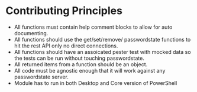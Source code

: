 # Contributing Principles

+ All functions must contain help comment blocks to allow for auto documenting.
+ All functions should use the get/set/remove/ passwordstate functions to hit the rest API only no direct connections.
+ All functions should have an assoicated pester test with mocked data so the tests can be run without touching passwordstate.
+ All returned items from a function should be an object.
+ All code must be agnostic enough that it will work against any passwordstate server.
+ Module has to run in both Desktop and Core version of PowerShell
